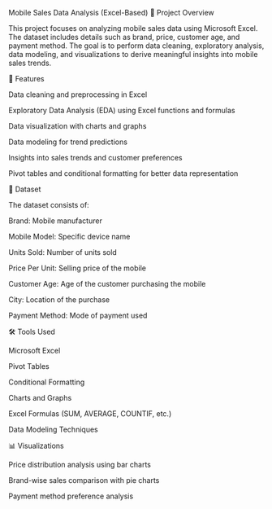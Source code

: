 Mobile Sales Data Analysis (Excel-Based)
📌 Project Overview

This project focuses on analyzing mobile sales data using Microsoft Excel. The dataset includes details such as brand, price, customer age, and payment method. The goal is to perform data cleaning, exploratory analysis, data modeling, and visualizations to derive meaningful insights into mobile sales trends.

🚀 Features

Data cleaning and preprocessing in Excel

Exploratory Data Analysis (EDA) using Excel functions and formulas

Data visualization with charts and graphs

Data modeling for trend predictions

Insights into sales trends and customer preferences

Pivot tables and conditional formatting for better data representation

📂 Dataset

The dataset consists of:

Brand: Mobile manufacturer

Mobile Model: Specific device name

Units Sold: Number of units sold

Price Per Unit: Selling price of the mobile

Customer Age: Age of the customer purchasing the mobile

City: Location of the purchase

Payment Method: Mode of payment used

🛠️ Tools Used

Microsoft Excel

Pivot Tables

Conditional Formatting

Charts and Graphs

Excel Formulas (SUM, AVERAGE, COUNTIF, etc.)

Data Modeling Techniques

📊 Visualizations

Price distribution analysis using bar charts

Brand-wise sales comparison with pie charts

Payment method preference analysis
